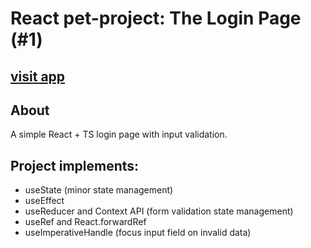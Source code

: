 # React pet-project: The Login Page (#1)

## [visit app](https://arturabdullin.github.io/login-page-1/)

## About
A simple React + TS login page with input validation.

## Project implements:
- useState (minor state management)
- useEffect
- useReducer and Context API (form validation state management)
- useRef and React.forwardRef
- useImperativeHandle (focus input field on invalid data)
